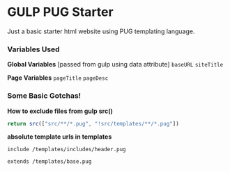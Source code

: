 # GULP PUG Starter

Just a basic starter html website using PUG templating language.

### Variables Used

**Global Variables** [passed from gulp using data attribute]
`baseURL`
`siteTitle`

**Page Variables**
`pageTitle`
`pageDesc`

### Some Basic Gotchas!
**How to exclude files from gulp src()**

```js
return src(["src/**/*.pug", "!src/templates/**/*.pug"])
```

**absolute template urls in templates**

```pug
include /templates/includes/header.pug

extends /templates/base.pug
```